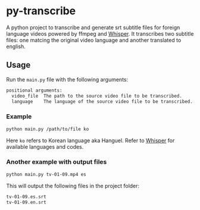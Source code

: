 # py-transcribe
A python project to transcribe and generate srt subtitle files for foreign language videos powered by ffmpeg and [Whisper](https://github.com/openai/whisper). It transcribes two subtitle files: one matcing the original video language and another translated to english.

## Usage
Run the `main.py` file with the following arguments:

```sh
positional arguments:
  video_file  The path to the source video file to be transcribed.
  language    The language of the source video file to be transcribed.
```

### Example

```sh
python main.py /path/to/file ko
```

Here `ko` refers to Korean language aka Hanguel. Refer to [Whisper](https://github.com/openai/whisper) for available languages and codes.

### Another example with output files

```sh
python main.py tv-01-09.mp4 es
```

This will output the following files in the project folder:

```sh
tv-01-09.es.srt
tv-01-09.en.srt
```
